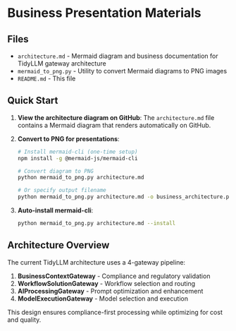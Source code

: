 # Business Presentation Materials

## Files

- `architecture.md` - Mermaid diagram and business documentation for TidyLLM gateway architecture
- `mermaid_to_png.py` - Utility to convert Mermaid diagrams to PNG images
- `README.md` - This file

## Quick Start

1. **View the architecture diagram on GitHub**: The `architecture.md` file contains a Mermaid diagram that renders automatically on GitHub.

2. **Convert to PNG for presentations**:
   ```bash
   # Install mermaid-cli (one-time setup)
   npm install -g @mermaid-js/mermaid-cli
   
   # Convert diagram to PNG
   python mermaid_to_png.py architecture.md
   
   # Or specify output filename
   python mermaid_to_png.py architecture.md -o business_architecture.png
   ```

3. **Auto-install mermaid-cli**:
   ```bash
   python mermaid_to_png.py architecture.md --install
   ```

## Architecture Overview

The current TidyLLM architecture uses a 4-gateway pipeline:

1. **BusinessContextGateway** - Compliance and regulatory validation
2. **WorkflowSolutionGateway** - Workflow selection and routing  
3. **AIProcessingGateway** - Prompt optimization and enhancement
4. **ModelExecutionGateway** - Model selection and execution

This design ensures compliance-first processing while optimizing for cost and quality.